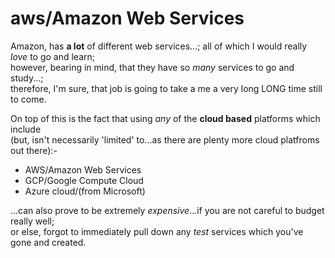 # aws/Amazon Web Services

Amazon, has **a lot** of different web services...; all of which I would really *love* to go and learn;        
however, bearing in mind, that they have so *many* services to go and study...;  
therefore, I'm sure, that job is going to take a me a very long LONG time still to come.      

On top of this is the fact that using *any* of the **cloud based** platforms which include   
(but, isn't necessarily 'limited' to...as there are plenty more cloud platfroms out there):-            

- AWS/Amazon Web Services  
- GCP/Google Compute Cloud  
- Azure cloud/(from Microsoft)  

...can also prove to be extremely *expensive*...if you are not careful to budget really well;    
or else, forgot to immediately pull down any *test* services which you've gone and created.  

